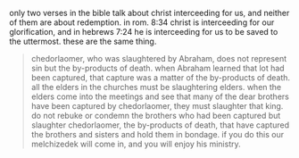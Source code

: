 only two verses in the bible talk about christ interceeding for us, and neither of them
are about redemption. in rom. 8:34 christ is interceeding for our glorification, and in
hebrews 7:24 he is interceeding for us to be saved to the uttermost. these are the
same thing.

> chedorlaomer, who was slaughtered by Abraham, does not represent sin but the by-products of death. when Abraham learned that lot had been captured, that capture was a matter of the by-products of death. all the elders in the churches must be slaughtering elders. when the elders come into the meetings and see that many of the dear brothers have been captured by chedorlaomer, they must slaughter that king. do not rebuke or condemn the brothers who had been captured but slaughter chedorlaomer, the by-products of death, that have captured the brothers and sisters and hold them in bondage. if you do this our melchizedek will come in, and you will enjoy his ministry.
